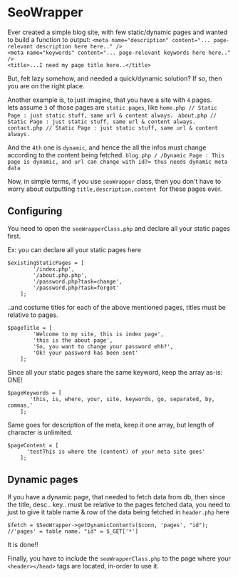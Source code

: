SeoWrapper
===========================

Ever created a simple blog site, with few static/dynamic pages and wanted to build a function to output:
`<meta name="description" content="... page-relevant description here here.." />`      
`<meta name="keywords" content="... page-relevant keywords here here.." />`    
`<title>...I need my page title here..</title>`
	
But, felt lazy somehow, and needed a quick/dynamic solution? If so, then you are on the right place. 


Another example is, to just imagine, that you have a site with `4` pages.     
lets assume `3` of those pages are `static pages`, like 
        `home.php // Static Page : just static stuff, same url & content always. `
        `about.php // Static Page : just static stuff, same url & content always. `
        `contact.php // Static Page : just static stuff, same url & content always. `   
        
And the `4th` one is `dynamic`, and hence the all the infos must change according to the content being fetched. 
        `blog.php / /Dynamic Page : This page is dynamic, and url can change with id?= thus needs dynamic meta data`
        
Now, in simple terms, if you use `seoWrapper` class, then you don't have to worry about outputting `title,description,content
`for these pages ever. 
        

## Configuring

You need to open the `seoWrapperClass.php` and declare all your static pages first. 

Ex:  you can declare all your static pages here

    $existingStaticPages = [
            '/index.php',
            '/about.php.php',
            '/password.php?task=change',
            '/password.php?task=forgot'
        ];
		 


..and costume titles for each of the above mentioned pages, titles must be relative to pages. 

    $pageTitle = [
            'Welcome to my site, this is index page',
            'this is the about page',
            'So, you want to change your password ehh?',
            'Ok! your password has been sent'
        ];



Since all your static pages share the same keyword, keep the array as-is: ONE! 

    $pageKeywords = [
           'this, is, where, your, site, keywords, go, separated, by, commas,'
        ];


Same goes for description of the meta, keep it one array, but length of character is unlimited.  

    $pageContent = [
          'testThis is where the (content) of your meta site goes'
        ];



## Dynamic pages
If you have a dynamic page, that needed to fetch data from db, then since the title, desc.. key.. must be relative 
to the pages fetched data, you need to just to give it table name & row of the data being fetched in `header.php` here

`$fetch = $SeoWrapper->getDynamicContents($conn, 'pages', "id"); //'pages' = table name. "id" = $_GET['*']`

It is done!! 

Finally, you have to include the `seoWrapperClass.php` to the page where your `<header></head>` tags are located, in-order to use it.	
